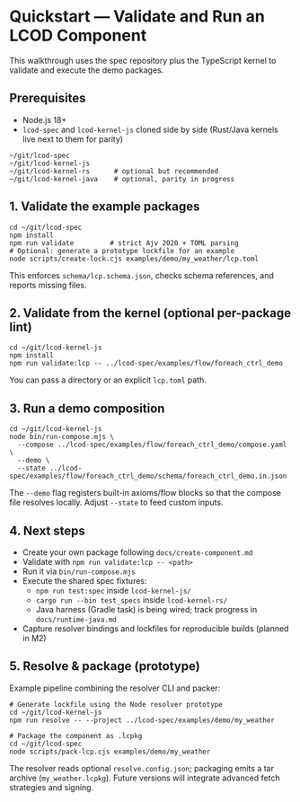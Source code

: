 # Quickstart — Validate and Run an LCOD Component

This walkthrough uses the spec repository plus the TypeScript kernel to validate and execute the demo packages.

## Prerequisites
- Node.js 18+
- `lcod-spec` and `lcod-kernel-js` cloned side by side (Rust/Java kernels live next to them for parity)

```
~/git/lcod-spec
~/git/lcod-kernel-js
~/git/lcod-kernel-rs      # optional but recommended
~/git/lcod-kernel-java    # optional, parity in progress
```

## 1. Validate the example packages

```
cd ~/git/lcod-spec
npm install
npm run validate         # strict Ajv 2020 + TOML parsing
# Optional: generate a prototype lockfile for an example
node scripts/create-lock.cjs examples/demo/my_weather/lcp.toml
```

This enforces `schema/lcp.schema.json`, checks schema references, and reports missing files.

## 2. Validate from the kernel (optional per-package lint)

```
cd ~/git/lcod-kernel-js
npm install
npm run validate:lcp -- ../lcod-spec/examples/flow/foreach_ctrl_demo
```

You can pass a directory or an explicit `lcp.toml` path.

## 3. Run a demo composition

```
cd ~/git/lcod-kernel-js
node bin/run-compose.mjs \
  --compose ../lcod-spec/examples/flow/foreach_ctrl_demo/compose.yaml \
  --demo \
  --state ../lcod-spec/examples/flow/foreach_ctrl_demo/schema/foreach_ctrl_demo.in.json
```

The `--demo` flag registers built-in axioms/flow blocks so that the compose file resolves locally. Adjust `--state` to feed custom inputs.

## 4. Next steps
- Create your own package following `docs/create-component.md`
- Validate with `npm run validate:lcp -- <path>`
- Run it via `bin/run-compose.mjs`
- Execute the shared spec fixtures:
  - `npm run test:spec` inside `lcod-kernel-js/`
  - `cargo run --bin test_specs` inside `lcod-kernel-rs/`
  - Java harness (Gradle task) is being wired; track progress in `docs/runtime-java.md`
- Capture resolver bindings and lockfiles for reproducible builds (planned in M2)

## 5. Resolve & package (prototype)

Example pipeline combining the resolver CLI and packer:

```
# Generate lockfile using the Node resolver prototype
cd ~/git/lcod-kernel-js
npm run resolve -- --project ../lcod-spec/examples/demo/my_weather

# Package the component as .lcpkg
cd ~/git/lcod-spec
node scripts/pack-lcp.cjs examples/demo/my_weather
```

The resolver reads optional `resolve.config.json`; packaging emits a tar archive (`my_weather.lcpkg`). Future versions will integrate advanced fetch strategies and signing.
